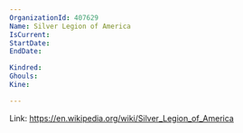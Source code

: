 ```yaml
---
OrganizationId: 407629
Name: Silver Legion of America
IsCurrent: 
StartDate: 
EndDate: 

Kindred: 
Ghouls: 
Kine: 

---
```


Link: https://en.wikipedia.org/wiki/Silver_Legion_of_America